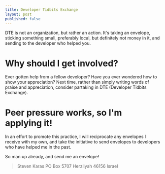 ```yaml
---
title: Developer Tidbits Exchange
layout: post
published: false
---
```


DTE is not an organization, but rather an action. It's taking an envelope, sticking something small, preferably local, but definitely not money in it, and sending to the developer who helped you.

Why should I get involved?
==========================
Ever gotten help from a fellow developer? Have you ever wondered how to show your appreciation? Next time, rather than simply writing words of praise and appreciation, consider partaking in DTE (Developer Tidbits Exchange).

Peer pressure works, so I'm applying it!
========================================
In an effort to promote this practice, I will reciprocate any envelopes I receive with my own, and take the initiative to send envelopes to developers who have helped me in the past.

So man up already, and send me an envelope!

>	Steven Karas
>	PO Box 5707
>	Herzliyah 46156
>	Israel
